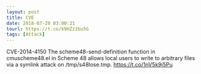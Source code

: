```yaml
---
layout: post
title: CVE
date: 2018-07-20 03:00:21
tourl: https://t.co/k9HZz2bu5G
tags: [Attack]
---
```

CVE-2014-4150 The scheme48-send-definition function in cmuscheme48.el in Scheme 48 allows local users to write to arbitrary files via a symlink attack on /tmp/s48lose.tmp.  https://t.co/1nV5k9j5Pu